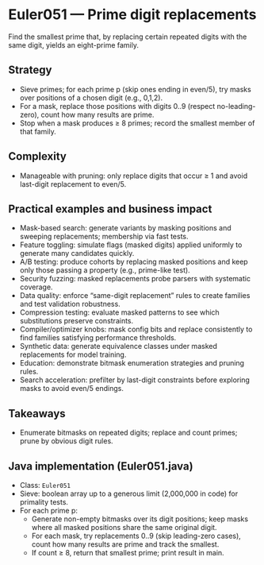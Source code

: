 # Euler051 — Prime digit replacements

Find the smallest prime that, by replacing certain repeated digits with the same digit, yields an eight-prime family.

## Strategy

- Sieve primes; for each prime p (skip ones ending in even/5), try masks over positions of a chosen digit (e.g., 0,1,2).
- For a mask, replace those positions with digits 0..9 (respect no-leading-zero), count how many results are prime.
- Stop when a mask produces ≥ 8 primes; record the smallest member of that family.

## Complexity
- Manageable with pruning: only replace digits that occur ≥ 1 and avoid last-digit replacement to even/5.

## Practical examples and business impact

- Mask-based search: generate variants by masking positions and sweeping replacements; membership via fast tests.
- Feature toggling: simulate flags (masked digits) applied uniformly to generate many candidates quickly.
- A/B testing: produce cohorts by replacing masked positions and keep only those passing a property (e.g., prime-like test).
- Security fuzzing: masked replacements probe parsers with systematic coverage.
- Data quality: enforce “same-digit replacement” rules to create families and test validation robustness.
- Compression testing: evaluate masked patterns to see which substitutions preserve constraints.
- Compiler/optimizer knobs: mask config bits and replace consistently to find families satisfying performance thresholds.
- Synthetic data: generate equivalence classes under masked replacements for model training.
- Education: demonstrate bitmask enumeration strategies and pruning rules.
- Search acceleration: prefilter by last-digit constraints before exploring masks to avoid even/5 endings.

## Takeaways
- Enumerate bitmasks on repeated digits; replace and count primes; prune by obvious digit rules.


## Java implementation (Euler051.java)

- Class: `Euler051`
- Sieve: boolean array up to a generous limit (2,000,000 in code) for primality tests.
- For each prime p:
  - Generate non-empty bitmasks over its digit positions; keep masks where all masked positions share the same original digit.
  - For each mask, try replacements 0..9 (skip leading-zero cases), count how many results are prime and track the smallest.
  - If count ≥ 8, return that smallest prime; print result in main.
